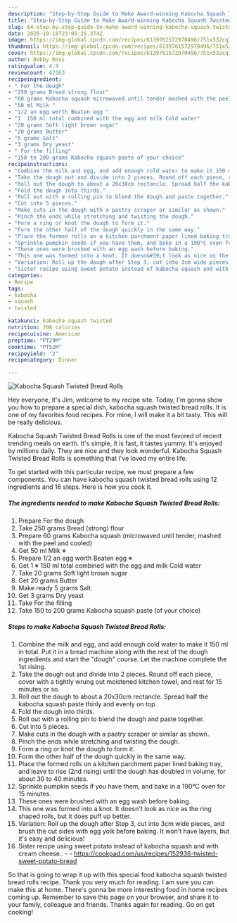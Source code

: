 ```yaml
---
description: "Step-by-Step Guide to Make Award-winning Kabocha Squash Twisted Bread Rolls"
title: "Step-by-Step Guide to Make Award-winning Kabocha Squash Twisted Bread Rolls"
slug: 64-step-by-step-guide-to-make-award-winning-kabocha-squash-twisted-bread-rolls
date: 2020-10-18T23:05:25.374Z
image: https://img-global.cpcdn.com/recipes/6139761572970496/751x532cq70/kabocha-squash-twisted-bread-rolls-recipe-main-photo.jpg
thumbnail: https://img-global.cpcdn.com/recipes/6139761572970496/751x532cq70/kabocha-squash-twisted-bread-rolls-recipe-main-photo.jpg
cover: https://img-global.cpcdn.com/recipes/6139761572970496/751x532cq70/kabocha-squash-twisted-bread-rolls-recipe-main-photo.jpg
author: Bobby Ross
ratingvalue: 4.9
reviewcount: 47163
recipeingredient:
- " For the dough"
- "250 grams Bread strong flour"
- "60 grams Kabocha squash microwaved until tender mashed with the peel and cooled"
- "50 ml Milk "
- "1/2 an egg worth Beaten egg "
- "1  150 ml total combined with the egg and milk Cold water"
- "20 grams Soft light brown sugar"
- "20 grams Butter"
- "5 grams Salt"
- "3 grams Dry yeast"
- " For the filling"
- "150 to 200 grams Kabocha squash paste of your choice"
recipeinstructions:
- "Combine the milk and egg, and add enough cold water to make it 150 ml in total. Put it in a bread machine along with the rest of the dough ingredients and start the &#34;dough&#34; course. Let the machine complete the 1st rising."
- "Take the dough out and divide into 2 pieces. Round off each piece, cover with a tightly wrung out moistened kitchen towel, and rest for 15 minutes or so."
- "Roll out the dough to about a 20x30cm rectancle. Spread half the kabocha squash paste thinly and evenly on top."
- "Fold the dough into thirds."
- "Roll out with a rolling pin to blend the dough and paste together."
- "Cut into 5 pieces."
- "Make cuts in the dough with a pastry scraper or similar as shown."
- "Pinch the ends while stretching and twisting the dough."
- "Form a ring or knot the dough to form it."
- "Form the other half of the dough quickly in the same way."
- "Place the formed rolls on a kitchen parchment paper lined baking tray, and leave to rise (2nd rising) until the dough has doubled in volume, for about 30 to 40 minutes."
- "Sprinkle pumpkin seeds if you have them, and bake in a 190°C oven for 15 minutes."
- "These ones were brushed with an egg wash before baking."
- "This one was formed into a knot. It doesn&#39;t look as nice as the ring shaped rolls, but it does puff up better."
- "Variation: Roll up the dough after Step 3, cut into 3cm wide pieces, and brush the cut sides with egg yolk before baking. It won&#39;t have layers, but it&#39;s easy and delicious!"
- "Sister recipe using sweet potato instead of kabocha squash and with cream cheese..  https://cookpad.com/us/recipes/152936-twisted-sweet-potato-bread"
categories:
- Recipe
tags:
- kabocha
- squash
- twisted

katakunci: kabocha squash twisted 
nutrition: 208 calories
recipecuisine: American
preptime: "PT29M"
cooktime: "PT52M"
recipeyield: "2"
recipecategory: Dinner

---
```



![Kabocha Squash Twisted Bread Rolls](https://img-global.cpcdn.com/recipes/6139761572970496/751x532cq70/kabocha-squash-twisted-bread-rolls-recipe-main-photo.jpg)

Hey everyone, it's Jim, welcome to my recipe site. Today, I'm gonna show you how to prepare a special dish, kabocha squash twisted bread rolls. It is one of my favorites food recipes. For mine, I will make it a bit tasty. This will be really delicious.



Kabocha Squash Twisted Bread Rolls is one of the most favored of recent trending meals on earth. It's simple, it is fast, it tastes yummy. It's enjoyed by millions daily. They are nice and they look wonderful. Kabocha Squash Twisted Bread Rolls is something that I've loved my entire life.


To get started with this particular recipe, we must prepare a few components. You can have kabocha squash twisted bread rolls using 12 ingredients and 16 steps. Here is how you cook it.

<!--inarticleads1-->

##### The ingredients needed to make Kabocha Squash Twisted Bread Rolls:

1. Prepare  For the dough
1. Take 250 grams Bread (strong) flour
1. Prepare 60 grams Kabocha squash (microwaved until tender, mashed with the peel and cooled)
1. Get 50 ml Milk ※
1. Prepare 1/2 an egg worth Beaten egg ※
1. Get 1 ※ 150 ml total combined with the egg and milk Cold water
1. Take 20 grams Soft light brown sugar
1. Get 20 grams Butter
1. Make ready 5 grams Salt
1. Get 3 grams Dry yeast
1. Take  For the filling
1. Take 150 to 200 grams Kabocha squash paste (of your choice)




<!--inarticleads2-->

##### Steps to make Kabocha Squash Twisted Bread Rolls:

1. Combine the milk and egg, and add enough cold water to make it 150 ml in total. Put it in a bread machine along with the rest of the dough ingredients and start the &#34;dough&#34; course. Let the machine complete the 1st rising.
1. Take the dough out and divide into 2 pieces. Round off each piece, cover with a tightly wrung out moistened kitchen towel, and rest for 15 minutes or so.
1. Roll out the dough to about a 20x30cm rectancle. Spread half the kabocha squash paste thinly and evenly on top.
1. Fold the dough into thirds.
1. Roll out with a rolling pin to blend the dough and paste together.
1. Cut into 5 pieces.
1. Make cuts in the dough with a pastry scraper or similar as shown.
1. Pinch the ends while stretching and twisting the dough.
1. Form a ring or knot the dough to form it.
1. Form the other half of the dough quickly in the same way.
1. Place the formed rolls on a kitchen parchment paper lined baking tray, and leave to rise (2nd rising) until the dough has doubled in volume, for about 30 to 40 minutes.
1. Sprinkle pumpkin seeds if you have them, and bake in a 190°C oven for 15 minutes.
1. These ones were brushed with an egg wash before baking.
1. This one was formed into a knot. It doesn&#39;t look as nice as the ring shaped rolls, but it does puff up better.
1. Variation: Roll up the dough after Step 3, cut into 3cm wide pieces, and brush the cut sides with egg yolk before baking. It won&#39;t have layers, but it&#39;s easy and delicious!
1. Sister recipe using sweet potato instead of kabocha squash and with cream cheese.. -  - https://cookpad.com/us/recipes/152936-twisted-sweet-potato-bread




So that is going to wrap it up with this special food kabocha squash twisted bread rolls recipe. Thank you very much for reading. I am sure you can make this at home. There's gonna be more interesting food in home recipes coming up. Remember to save this page on your browser, and share it to your family, colleague and friends. Thanks again for reading. Go on get cooking!
